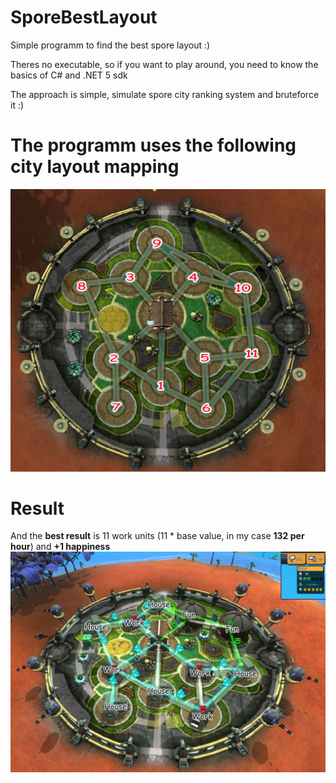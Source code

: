 # SporeBestLayout
Simple programm to find the best spore layout :)

Theres no executable, so if you want to play around, you need to know the basics of C# and .NET 5 sdk

The approach is simple, simulate spore city ranking system and bruteforce it :)

The programm uses the following city layout mapping
========
![alt text](https://github.com/TSlex/SporeBestLayout/blob/master/placement_guide.png)

Result
========
And the **best result** is 11 work units (11 * base value, in my case **132 per hour**) and **+1 happiness**
![alt text](https://github.com/TSlex/SporeBestLayout/blob/master/best_layout.png)
